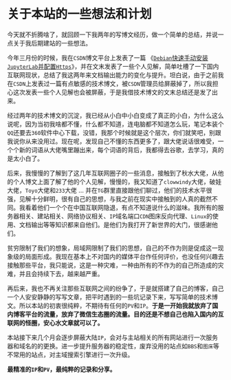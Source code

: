 # 关于本站的一些想法和计划

今天就不折腾啥了，就回顾一下我两年的写博文经历，做一个简单的总结，并说一点关于我后期建站的一些想法。

今年三月份的时候，我在`CSDN`博文平台上发表了一篇 《[`Debian`快速手动安装`JupyterLab`并配置`Https`](https://blog.csdn.net/ds19991999/article/details/88935996)》，并在文末发表了一些个人见解，简单吐槽了一下国内互联网现状，总结了我这两年来文档输出能力的变化与提升。坦白说，由于之前我在`CSDN`上发表过一篇有点敏感的技术博文，被`CSDN`管理员给屏蔽掉了，所以我担心这次发表一些个人见解也会被屏蔽，于是我借技术博文的文末总结还是发了出来。

经过两年的技术博文的沉淀，我已经从小白中小白变成了真正的小白，为什么这么说呢，因为当初我啥都不懂，什么都不知道，连电脑都不知道怎么玩，笔记本装个`QQ`还要去`360`软件中心下载，没错，我那个时候就是这个层次，你们就笑吧，别跟我说你从来没用过。现在呢，发现自己不懂的东西更多了，跟大佬说话很难受，一个个新的词语从大佬嘴里蹦出来，每个词语的背后，我都得去谷歌，去学习，真的是太小白了。

后来，我慢慢的了解到了这几年互联网圈子的一些消息，接触到了秋水大佬，从他的个人博文上面了解了他的个人见解，慢慢的，我又知道了`clowwindy`大佬，破娃大佬，`Toyo`大佬和`233`大佬 … 并在`TG`群里直接跟他们聊过，他们的技术水平很强，见解十分鲜明，很有自己的思想，与我之前在现实中接触到的人真的截然不同。我看着他们一个个在中国互联网隐退，有点不知道说什么的滋味。我所有的服务器相关、建站相关、网络协议相关、`IP`域名端口`CDN`图床反向代理、`Linux`的使用、文档输出等等知识都来自他们。是他们为我打开了新世界的大门，很感谢他们。

贫穷限制了我们的想象，局域网限制了我们的思想，自己的不作为则是促成这一现象级的局面形成。我现在基本上不对国内的媒体平台作任何评价，也没任何兴趣去接触那些平台，我只能说，这是一种灾难，一种由所有的不作为的自己所造成的灾难，并且会持续下去，越来越严重。

再后来，我也不再关注那些互联网之间的纷争了，于是就搭建了自己的博客，自己一个人安安静静的写写文章，把平时遇到的一些坑记录下来，写写简单的技术博文。所以本站的初衷很纯粹，不期待有任何的`PV`和`IP`。**于是一开始我就放弃了国内博客平台的流量，放弃了微信生态圈的流量。目的还是不想自己也陷入国内的互联网的怪圈，安心水文章就可以了。**

本站接下来几个月会逐步屏蔽大陆`IP`，会对与主站相关的所有网站进行一次服务器和域名的的更换。进一步提升服务器的稳定性，废弃没用的站点如`BBS`和`图床`等不常用的站点，对主域搜索引擎进行一次升级。

**最精准的`IP`和`PV`，最纯粹的记录和分享。**